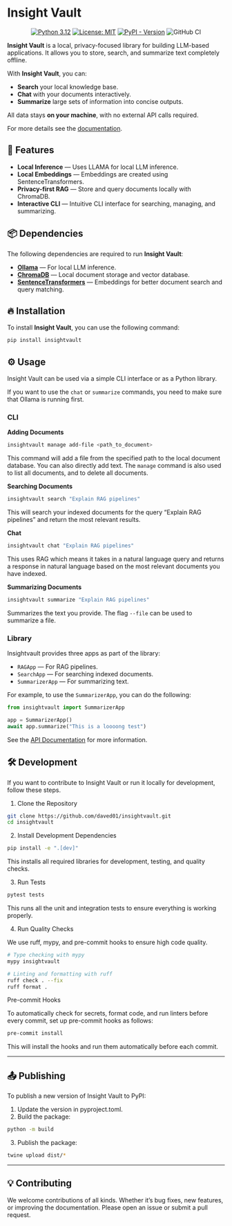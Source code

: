 # Insight Vault

<p align="center">
 <a href="https://www.python.org/downloads/release/python-312/"><img src="https://img.shields.io/badge/python-3.12-green.svg" alt="Python 3.12"></a>
 <a href="https://opensource.org/licenses/MIT"><img src="https://img.shields.io/badge/License-MIT-green.svg" alt="License: MIT"></a>
  <a href="https://pypi.org/project/insightvault"><img alt="PyPI - Version" src="https://img.shields.io/pypi/v/insightvault?color=blue"></a>
 <img src="https://github.com/daved01/insightvault/actions/workflows/quality-checks-main.yml/badge.svg" alt="GitHub CI">
</p>

**Insight Vault** is a local, privacy-focused library for building LLM-based applications. It allows you to store, search, and summarize text completely offline.

With **Insight Vault**, you can:

- **Search** your local knowledge base.
- **Chat** with your documents interactively.
- **Summarize** large sets of information into concise outputs.

All data stays **on your machine**, with no external API calls required.

For more details see the [documentation](https://daved01.github.io/insightvault/).

## 🚀 **Features**

- **Local Inference** — Uses LLAMA for local LLM inference.
- **Local Embeddings** — Embeddings are created using SentenceTransformers.
- **Privacy-first RAG** — Store and query documents locally with ChromaDB.
- **Interactive CLI** — Intuitive CLI interface for searching, managing, and summarizing.

## 📦 **Dependencies**

The following dependencies are required to run **Insight Vault**:

- [**Ollama**](https://ollama.com/) — For local LLM inference.
- [**ChromaDB**](https://docs.trychroma.com/) — Local document storage and vector database.
- [**SentenceTransformers**](https://www.sbert.net/) — Embeddings for better document search and query matching.

## 🔥 **Installation**

To install **Insight Vault**, you can use the following command:

```bash
pip install insightvault
```

## ⚙️ **Usage**

Insight Vault can be used via a simple CLI interface or as a Python library.

If you want to use the `chat` or `summarize` commands, you need to make sure that Ollama is running first.

### CLI

**Adding Documents**

```bash
insightvault manage add-file <path_to_document>
```

This command will add a file from the specified path to the local document database. You can also directly add text. The `manage` command is also used to list all documents, and to delete all documents.

**Searching Documents**

```bash
insightvault search "Explain RAG pipelines"
```

This will search your indexed documents for the query “Explain RAG pipelines” and return the most relevant results.

**Chat**

```bash
insightvault chat "Explain RAG pipelines"
```

This uses RAG which means it takes in a natural language query and returns a response in natural language based on the most relevant documents you have indexed.

**Summarizing Documents**

```bash
insightvault summarize "Explain RAG pipelines"
```

Summarizes the text you provide. The flag `--file` can be used to summarize a file.

### Library

Insightvault provides three apps as part of the library:

- `RAGApp` — For RAG pipelines.
- `SearchApp` — For searching indexed documents.
- `SummarizerApp` — For summarizing text.

For example, to use the `SummarizerApp`, you can do the following:

```python
from insightvault import SummarizerApp

app = SummarizerApp()
await app.summarize("This is a loooong test")
```

See the [API Documentation](TODO!) for more information.

## 🛠️ **Development**

If you want to contribute to Insight Vault or run it locally for development, follow these steps.

1. Clone the Repository

```bash
git clone https://github.com/daved01/insightvault.git
cd insightvault
```

2. Install Development Dependencies

```bash
pip install -e ".[dev]"
```

This installs all required libraries for development, testing, and quality checks.

3. Run Tests

```bash
pytest tests
```

This runs all the unit and integration tests to ensure everything is working properly.

4. Run Quality Checks

We use ruff, mypy, and pre-commit hooks to ensure high code quality.

```bash
# Type checking with mypy
mypy insightvault

# Linting and formatting with ruff
ruff check . --fix
ruff format .
```

Pre-commit Hooks

To automatically check for secrets, format code, and run linters before every commit, set up pre-commit hooks as follows:

```bash
pre-commit install
```

This will install the hooks and run them automatically before each commit.

---

## 📤 **Publishing**

To publish a new version of Insight Vault to PyPI:

1. Update the version in pyproject.toml.
2. Build the package:

```bash
python -m build
```

3. Publish the package:

```bash
twine upload dist/*
```

---

## 💡 **Contributing**

We welcome contributions of all kinds. Whether it’s bug fixes, new features, or improving the documentation. Please open an issue or submit a pull request.
